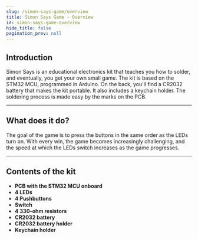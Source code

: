 ```yaml
---
slug: /simon-says-game/overview
title: Simon Says Game - Overview
id: simon-says-game-overview
hide_title: false
pagination_prev: null
---
```

## Introduction
Simon Says is an educational electronics kit that teaches you how to solder, and eventually, you get your own small game. The kit is based on the STM32 MCU, programmed in Arduino. On the back, you'll find a CR2032 battery that makes the kit portable. It also includes a keychain holder. The soldering process is made easy by the marks on the PCB.

---

## What does it do?
The goal of the game is to press the buttons in the same order as the LEDs turn on.  With every win, the game becomes increasingly challenging, and the speed at which the LEDs switch increases as the game progresses.

<CenteredImage src="/img/simon-says-game/how-it-works.gif" alt="How the game works" caption="How the game works" />

---

## Contents of the kit

- **PCB with the STM32 MCU onboard**
- **4 LEDs** 
- **4 Pushbuttons**
- **Switch**
- **4 330-ohm resistors**
- **CR2032 battery**
- **CR2032 battery holder**
- **Keychain holder**